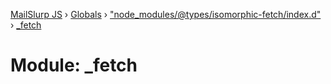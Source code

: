 [MailSlurp JS](../README.md) › [Globals](../globals.md) › ["node_modules/@types/isomorphic-fetch/index.d"](_node_modules__types_isomorphic_fetch_index_d_.md) › [_fetch](_node_modules__types_isomorphic_fetch_index_d_._fetch.md)

# Module: _fetch


